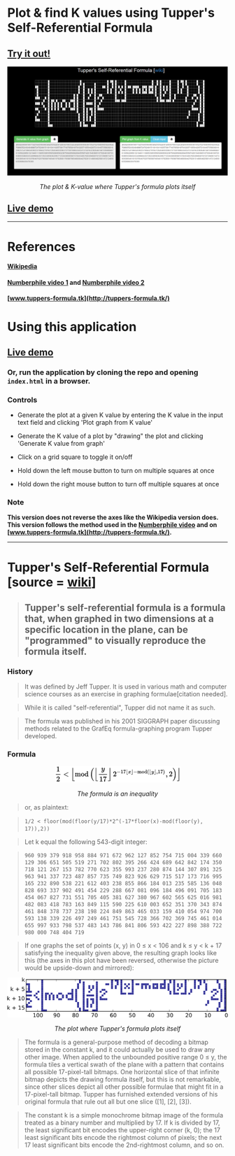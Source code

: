 # Plot & find K values using Tupper's Self-Referential Formula

## [Try it out!](https://mtcliatt.github.io/Everything/)

<p align="center">
<img src="SCREENSHOTS/main.png">
<div align="center"><i>The plot & K-value where Tupper's formula plots itself</i></div>
</p>

## [Live demo](https://mtcliatt.github.io/Everything/)

-------------------

# References

#### [Wikipedia](https://en.wikipedia.org/wiki/Tupper%27s_self-referential_formula)
#### [Numberphile video 1](https://www.youtube.com/watch?v=_s5RFgd59ao) and [Numberphile video 2](https://www.youtube.com/watch?v=wx22jdwn5zQ)
#### [www.tuppers-formula.tk](http://tuppers-formula.tk/)

# Using this application

## [Live demo](https://mtcliatt.github.io/Everything/)

### Or, run the application by cloning the repo and opening `index.html` in a browser.

### Controls

- Generate the plot at a given K value by entering the K value in the input text field and clicking 'Plot graph from K value'

- Generate the K value of a plot by "drawing" the plot and clicking 'Generate K value from graph'

- Click on a grid square to toggle it on/off

- Hold down the left mouse button to turn on multiple squares at once

- Hold down the right mouse button to turn off multiple squares at once

### Note

**This version does not reverse the axes like the Wikipedia version does.**  
**This version follows the method used in the [Numberphile video](https://www.youtube.com/watch?v=_s5RFgd59ao) and on [www.tuppers-formula.tk](http://tuppers-formula.tk/).**
  
  
-------------------

# Tupper's Self-Referential Formula [source = [wiki](https://en.wikipedia.org/wiki/Tupper%27s_self-referential_formula)]

> ## Tupper's self-referential formula is a formula that, when graphed in two dimensions at a specific location in the plane, can be "programmed" to visually reproduce the formula itself.

### History

> It was defined by Jeff Tupper. It is used in various math and computer science courses as an exercise in graphing formulae[citation needed].

> While it is called "self-referential", Tupper did not name it as such.

> The formula was published in his 2001 SIGGRAPH paper discussing methods related to the GrafEq formula-graphing program Tupper developed.

### Formula

<p align="center">
<img src="SCREENSHOTS/formula.png">
<div align="center"><i>The formula is an inequality</i></div>
</p>

> or, as plaintext: 

> `1/2 < floor(mod(floor(y/17)*2^(-17*floor(x)-mod(floor(y), 17)),2))`

> Let k equal the following 543-digit integer:

>     960 939 379 918 958 884 971 672 962 127 852 754 715 004 339 660 129 306 651 505 519 271 702 802 395 266 424 689 642 842 174 350 718 121 267 153 782 770 623 355 993 237 280 874 144 307 891 325 963 941 337 723 487 857 735 749 823 926 629 715 517 173 716 995 165 232 890 538 221 612 403 238 855 866 184 013 235 585 136 048 828 693 337 902 491 454 229 288 667 081 096 184 496 091 705 183 454 067 827 731 551 705 405 381 627 380 967 602 565 625 016 981 482 083 418 783 163 849 115 590 225 610 003 652 351 370 343 874 461 848 378 737 238 198 224 849 863 465 033 159 410 054 974 700 593 138 339 226 497 249 461 751 545 728 366 702 369 745 461 014 655 997 933 798 537 483 143 786 841 806 593 422 227 898 388 722 980 000 748 404 719

> If one graphs the set of points (x, y) in 0 ≤ x < 106 and k ≤ y < k + 17 satisfying the inequality given above, the resulting graph looks like this (the axes in this plot have been reversed, otherwise the picture would be upside-down and mirrored):

<p align="center">
<img src="SCREENSHOTS/plot1.png">
<div align="center"><i>The plot where Tupper's formula plots itself</i></div>
</p>

> The formula is a general-purpose method of decoding a bitmap stored in the constant k, and it could actually be used to draw any other image. When applied to the unbounded positive range 0 ≤ y, the formula tiles a vertical swath of the plane with a pattern that contains all possible 17-pixel-tall bitmaps. One horizontal slice of that infinite bitmap depicts the drawing formula itself, but this is not remarkable, since other slices depict all other possible formulae that might fit in a 17-pixel-tall bitmap. Tupper has furnished extended versions of his original formula that rule out all but one slice ([1], [2], [3]).

> The constant k is a simple monochrome bitmap image of the formula treated as a binary number and multiplied by 17. If k is divided by 17, the least significant bit encodes the upper-right corner (k, 0); the 17 least significant bits encode the rightmost column of pixels; the next 17 least significant bits encode the 2nd-rightmost column, and so on.

